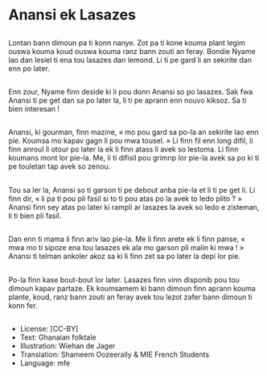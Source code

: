 # Anansi ek Lasazes

##
Lontan bann dimoun pa ti konn nanye. Zot pa ti kone kouma plant legim ouswa kouma koud ouswa kouma ranz bann zouti an feray. Bondie Nyame lao dan lesiel ti ena tou lasazes dan lemond. Li ti pe gard li an sekirite dan enn po later.

##
Enn zour, Nyame finn deside ki li pou donn Anansi so po lasazes. Sak fwa Anansi ti pe get dan sa po later la, li ti pe aprann enn nouvo kiksoz. Sa ti bien interesan !

##
Anansi, ki gourman, finn mazine, « mo pou gard sa po-la an sekirite lao enn pie. Koumsa mo kapav gagn li pou mwa tousel. » Li finn fil enn long difil, li finn anroul li otour po later la ek li finn atass li avek so lestoma. Li finn koumans mont lor pie-la. Me, li ti difisil pou grimnp lor pie-la avek sa po ki ti pe touletan tap avek so zenou.

##
Tou sa ler la, Anansi so ti garson ti pe debout anba pie-la et li ti pe get li. Li finn dir, « li pa ti pou pli fasil si to ti pou atas po la avek to ledo plito ? » Anansi finn sey atas po later ki rampli ar lasazes la avek so ledo e zisteman, li ti bien pli fasil.

##
Dan enn ti mama li finn ariv lao pie-la. Me li finn arete ek li finn panse, « mwa mo ti sipoze ena tou lasazes ek ala mo garson pli malin ki mwa ! » Anansi ti telman ankoler akoz sa ki li finn zet sa po later la depi lor pie.

##
Po-la finn kase bout-bout lor later. Lasazes finn vinn disponib pou tou dimoun kapav partaze. Ek koumsamem ki bann dimoun finn aprann kouma plante, koud, ranz bann zouti an feray avek tou lezot zafer bann dimoun ti konn fer.

##
* License: [CC-BY]
* Text: Ghanaian folktale
* Illustration: Wiehan de Jager
* Translation: Shameem Oozeerally & MIE French Students
* Language: mfe
